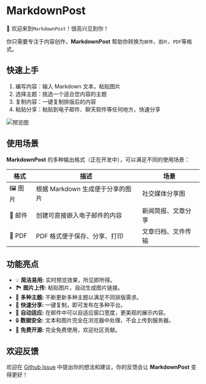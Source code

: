 # MarkdownPost

👋 欢迎来到`MarkdownPost`！很高兴见到你！

你只需要专注于内容创作，**MarkdownPost** 帮助你转换为`邮件`、`图片`、`PDF`等格式。

## 快速上手

1. 编写内容：输入 Markdown 文本，粘贴图片
2. 选择主题：挑选一个适合您内容的主题
3. 复制内容：一键复制排版后的内容
4. 粘贴分享：粘贴到电子邮件、聊天软件等任何地方，快速分享

![预览图](https://picsum.photos/600/300)

## 使用场景

**MarkdownPost** 的多种输出格式（正在开发中），可以满足不同的使用场景：

| 格式     | 描述                    | 场景        |
|--------|-----------------------|-----------|
| 🖼️ 图片 | 根据 Markdown 生成便于分享的图片 | 社交媒体分享图   |
| 📧 邮件  | 创建可直接嵌入电子邮件的内容        | 新闻简报、文章分享 |
| 📄 PDF | PDF 格式便于保存、分享、打印      | 文章归档、文件传输 |

## 功能亮点

- 💡 **简洁易用:** 实时预览效果，所见即所得。
- 🏞️ **图片上传:** 粘贴图片，自动生成图片链接。
- 🎨 **多种主题:** 不断更新多种主题以满足不同排版需求。
- 📧 **快速分享:** 一键复制，即可发布在多种平台。
- 📄 **自动适应:** 在邮件中可以自适应窗口宽度，更美观的展示内容。
- 🔒 **数据安全:** 文本和图片完全在浏览器中处理，不会上传到服务器。
- 🌟 **免费开源:** 完全免费使用，欢迎社区贡献。

## 欢迎反馈

欢迎在 [Github Issue](https://github.com/Cyronlee/markdown-post/issues) 中提出你的想法和建议，你的反馈会让 **MarkdownPost**
变得更好！
